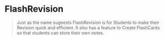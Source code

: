 # FlashRevision
   
> Just as the name sugeests FlashRevision is for Students to make their Revision quick and efficient.
> It also has a feature to Create FlashCards so that students can store their own notes.
